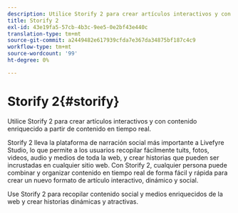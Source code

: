 ```yaml
---
description: Utilice Storify 2 para crear artículos interactivos y con contenido enriquecido a partir de contenido en tiempo real.
title: Storify 2
exl-id: 43e19fa5-57cb-4b3c-9ee5-0e2bf43e440c
translation-type: tm+mt
source-git-commit: a2449482e617939cfda7e367da34875bf187c4c9
workflow-type: tm+mt
source-wordcount: '99'
ht-degree: 0%

---
```


# Storify 2{#storify}

Utilice Storify 2 para crear artículos interactivos y con contenido enriquecido a partir de contenido en tiempo real.

Storify 2 lleva la plataforma de narración social más importante a Livefyre Studio, lo que permite a los usuarios recopilar fácilmente tuits, fotos, videos, audio y medios de toda la web, y crear historias que pueden ser incrustadas en cualquier sitio web. Con Storify 2, cualquier persona puede combinar y organizar contenido en tiempo real de forma fácil y rápida para crear un nuevo formato de artículo interactivo, dinámico y social.

Use Storify 2 para recopilar contenido social y medios enriquecidos de la web y crear historias dinámicas y atractivas.
